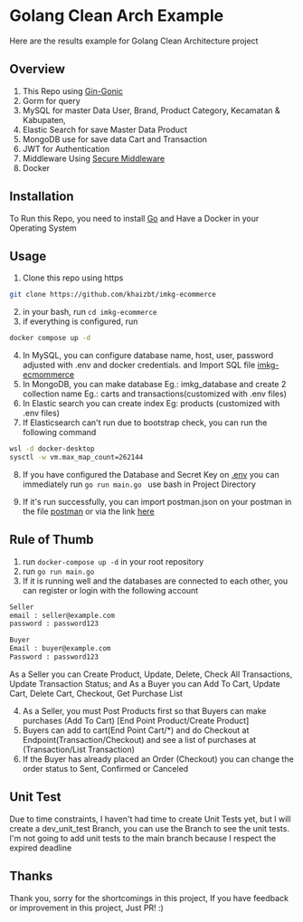 # Golang Clean Arch Example

Here are the results example for Golang Clean Architecture project

## Overview

1. This Repo using [Gin-Gonic](https://github.com/gin-gonic/gin)
2. Gorm for query
3. MySQL for master Data User, Brand, Product Category, Kecamatan & Kabupaten,
4. Elastic Search for save Master Data Product
5. MongoDB use for save data Cart and Transaction
6. JWT for Authentication
7. Middleware Using [Secure Middleware](https://github.com/unrolled/secure)
8. Docker

## Installation

To Run this Repo, you need to install [Go](https://golang.org/dl/) and Have a Docker in your Operating System

## Usage

1. Clone this repo using https

```bash
git clone https://github.com/khaizbt/imkg-ecommerce
```

2. in your bash, run `cd imkg-ecommerce`
3. if everything is configured, run

```bash
docker compose up -d
```

4. In MySQL, you can configure database name, host, user, password adjusted with .env and docker credentials. and Import SQL file [imkg-ecmommerce](https://github.com/khaizbt/imkg-ecommerce/blob/main/imkg-ecommerce.sql)
5. In MongoDB, you can make database Eg.: imkg_database and create 2 collection name Eg.: carts and transactions(customized with .env files)
6. In Elastic search you can create index Eg: products (customized with .env files)
7. If Elasticsearch can't run due to bootstrap check, you can run the following command

```bash
wsl -d docker-desktop
sysctl -w vm.max_map_count=262144
```

8. If you have configured the Database and Secret Key on [.env](https://github.com/khaizbt/imkg-ecommerce/blob/main/.env) you can immediately run `go run main.go ` use bash in Project Directory

9. If it's run successfully, you can import postman.json on your postman in the file [postman](https://github.com/khaizbt/imkg-ecommerce/blob/main/IMKG%20ECommerce.postman_collection.json) or via the link [here](https://documenter.getpostman.com/view/12945074/UVeCQoNQ)

## Rule of Thumb

1. run `docker-compose up -d` in your root repository
2. run `go run main.go`
3. If it is running well and the databases are connected to each other, you can register or login with the following account

```bash
Seller
email : seller@example.com
password : password123

Buyer
Email : buyer@example.com
Password : password123
```

As a Seller you can Create Product, Update, Delete, Check All Transactions, Update Transaction Status; and
As a Buyer you can Add To Cart, Update Cart, Delete Cart, Checkout, Get Purchase List

4. As a Seller, you must Post Products first so that Buyers can make purchases (Add To Cart) [End Point Product/Create Product]
5. Buyers can add to cart(End Point Cart/\*) and do Checkout at Endpoint(Transaction/Checkout) and see a list of purchases at (Transaction/List Transaction)
6. If the Buyer has already placed an Order (Checkout) you can change the order status to Sent, Confirmed or Canceled

## Unit Test

Due to time constraints, I haven't had time to create Unit Tests yet, but I will create a dev_unit_test Branch, you can use the Branch to see the unit tests. I'm not going to add unit tests to the main branch because I respect the expired deadline

## Thanks

Thank you, sorry for the shortcomings in this project, If you have feedback or improvement in this project, Just PR! :)
